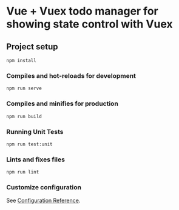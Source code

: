 # Vue + Vuex todo manager for showing state control with Vuex

## Project setup

```
npm install
```

### Compiles and hot-reloads for development

```
npm run serve
```

### Compiles and minifies for production

```
npm run build
```

### Running Unit Tests

```
npm run test:unit
```

### Lints and fixes files

```
npm run lint
```

### Customize configuration

See [Configuration Reference](https://cli.vuejs.org/config/).
